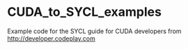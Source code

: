 # CUDA_to_SYCL_examples
Example code for the SYCL guide for CUDA developers from http://developer.codeplay.com


